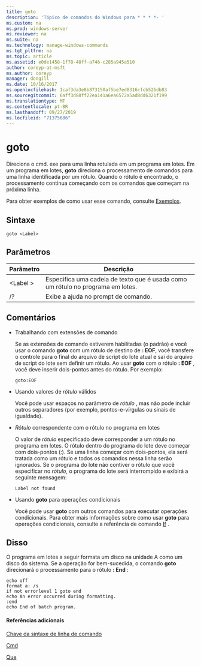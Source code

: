 ```yaml
---
title: goto
description: 'Tópico de comandos do Windows para * * * *- '
ms.custom: na
ms.prod: windows-server
ms.reviewer: na
ms.suite: na
ms.technology: manage-windows-commands
ms.tgt_pltfrm: na
ms.topic: article
ms.assetid: e0de1458-1f78-48ff-a746-c285a945a510
author: coreyp-at-msft
ms.author: coreyp
manager: dongill
ms.date: 10/16/2017
ms.openlocfilehash: 1caf3da3e8b873150af5be7ed8316cfcb526db83
ms.sourcegitcommit: 6aff3d88ff22ea141a6ea6572a5ad8dd6321f199
ms.translationtype: MT
ms.contentlocale: pt-BR
ms.lasthandoff: 09/27/2019
ms.locfileid: "71375686"
---
```

# <a name="goto"></a>goto



Direciona o cmd. exe para uma linha rotulada em um programa em lotes. Em um programa em lotes, **goto** direciona o processamento de comandos para uma linha identificada por um rótulo. Quando o rótulo é encontrado, o processamento continua começando com os comandos que começam na próxima linha.

Para obter exemplos de como usar esse comando, consulte [Exemplos](#BKMK_examples).

## <a name="syntax"></a>Sintaxe

```
goto <Label> 
```

## <a name="parameters"></a>Parâmetros

|Parâmetro|Descrição|
|---------|-----------|
|\<Label >|Especifica uma cadeia de texto que é usada como um rótulo no programa em lotes.|
|/?|Exibe a ajuda no prompt de comando.|

## <a name="remarks"></a>Comentários

-   Trabalhando com extensões de comando

    Se as extensões de comando estiverem habilitadas (o padrão) e você usar o comando **goto** com um rótulo de destino de **: EOF**, você transfere o controle para o final do arquivo de script do lote atual e sai do arquivo de script do lote sem definir um rótulo. Ao usar **goto** com o rótulo **: EOF** , você deve inserir dois-pontos antes do rótulo. Por exemplo:  
    ```
    goto:EOF
    ```  
-   Usando valores de *rótulo* válidos

    Você pode usar espaços no parâmetro de *rótulo* , mas não pode incluir outros separadores (por exemplo, pontos-e-vírgulas ou sinais de igualdade).
-   *Rótulo* correspondente com o rótulo no programa em lotes

    O valor de *rótulo* especificado deve corresponder a um rótulo no programa em lotes. O rótulo dentro do programa do lote deve começar com dois-pontos (:). Se uma linha começar com dois-pontos, ela será tratada como um rótulo e todos os comandos nessa linha serão ignorados. Se o programa do lote não contiver o rótulo que você especificar no *rótulo*, o programa do lote será interrompido e exibirá a seguinte mensagem:  
    ```
    Label not found
    ```  
-   Usando **goto** para operações condicionais

    Você pode usar **goto** com outros comandos para executar operações condicionais. Para obter mais informações sobre como usar **goto** para operações condicionais, consulte a referência de comando [If](if.md) .

## <a name="BKMK_examples"></a>Disso

O programa em lotes a seguir formata um disco na unidade A como um disco do sistema. Se a operação for bem-sucedida, o comando **goto** direcionará o processamento para o rótulo **: End** :
```
echo off
format a: /s
if not errorlevel 1 goto end
echo An error occurred during formatting.
:end
echo End of batch program. 
```

#### <a name="additional-references"></a>Referências adicionais

[Chave da sintaxe de linha de comando](command-line-syntax-key.md)

[Cmd](cmd.md)

[Que](if.md)